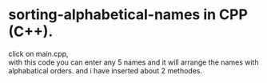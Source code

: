 # sorting-alphabetical-names in CPP (C++).
click on main.cpp,   
with this code you can enter any 5 names and it will arrange the names with alphabatical orders.
       and i have inserted about 2 methodes.
